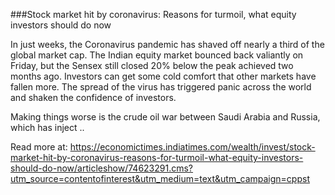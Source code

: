 ###Stock market hit by coronavirus: Reasons for turmoil, what equity investors should do now

In just weeks, the Coronavirus pandemic has shaved off nearly a third of the global market cap. The Indian equity market bounced back valiantly on Friday, but the Sensex still closed 20% below the peak achieved two months ago. Investors can get some cold comfort that other markets have fallen more. The spread of the virus has triggered panic across the world and shaken the confidence of investors.

Making things worse is the crude oil war between Saudi Arabia and Russia, which has inject ..

Read more at:
https://economictimes.indiatimes.com/wealth/invest/stock-market-hit-by-coronavirus-reasons-for-turmoil-what-equity-investors-should-do-now/articleshow/74623291.cms?utm_source=contentofinterest&utm_medium=text&utm_campaign=cppst


